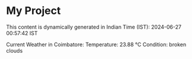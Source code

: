 # My Project

This content is dynamically generated in Indian Time (IST): 2024-06-27 00:57:42 IST


Current Weather in Coimbatore:
Temperature: 23.88 °C
Condition: broken clouds
